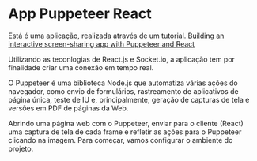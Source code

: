 #  App Puppeteer React
Está é uma aplicação, realizada através de um tutorial. <a href="https://dev.to/novu/building-an-interactive-screen-sharing-app-with-puppeteer-and-react-12h7">Building an interactive screen-sharing app with Puppeteer and React</a>

Utilizando as teconlogias de React.js e Socket.io, a aplicação tem por finalidade criar uma conexão em tempo real.

O Puppeteer é uma biblioteca Node.js que automatiza várias ações do navegador, como envio de formulários, rastreamento de aplicativos de página única, teste de IU e, principalmente, geração de capturas de tela e versões em PDF de páginas da Web.

Abrindo uma página web com o Puppeteer, enviar para o cliente (React) uma captura de tela de cada frame e refletir as ações para o Puppeteer clicando na imagem. Para começar, vamos configurar o ambiente do projeto.

